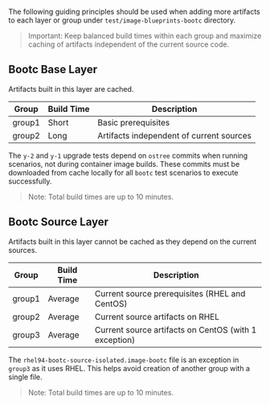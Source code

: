 The following guiding principles should be used when adding more artifacts to
each layer or group under `test/image-blueprints-bootc` directory.

> Important: Keep balanced build times within each group and maximize caching
> of artifacts independent of the current source code.

## Bootc Base Layer

Artifacts built in this layer are cached.

|Group |Build Time|Description|
|------|----------|-----------|
|group1| Short    | Basic prerequisites
|group2| Long     | Artifacts independent of current sources

The `y-2` and `y-1` upgrade tests depend on `ostree` commits when running
scenarios, not during container image builds. These commits must be downloaded
from cache locally for all `bootc` test scenarios to execute successfully.

> Note: Total build times are up to 10 minutes.

## Bootc Source Layer

Artifacts built in this layer cannot be cached as they depend on the current sources.

|Group |Build Time|Description|
|------|----------|-----------|
|group1| Average  | Current source prerequisites (RHEL and CentOS)
|group2| Average  | Current source artifacts on RHEL
|group3| Average  | Current source artifacts on CentOS (with 1 exception)

The `rhel94-bootc-source-isolated.image-bootc` file is an exception in `group3`
as it uses RHEL. This helps avoid creation of another group with a single file.

> Note: Total build times are up to 10 minutes.
